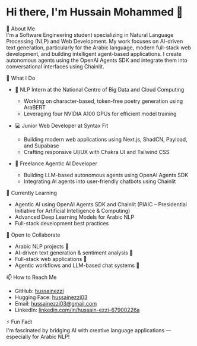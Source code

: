 # Hi there, I'm Hussain Mohammed 👋

🚀 About Me  
I'm a Software Engineering student specializing in Natural Language Processing (NLP) and Web Development. My work focuses on AI-driven text generation, particularly for the Arabic language, modern full-stack web development, and building intelligent agent-based applications. I create autonomous agents using the OpenAI Agents SDK and integrate them into conversational interfaces using Chainlit.

🔬 What I Do  

- 🧠 NLP Intern at the National Centre of Big Data and Cloud Computing  
  - Working on character-based, token-free poetry generation using AraBERT  
  - Leveraging four NVIDIA A100 GPUs for efficient model training  

- 💻 Junior Web Developer at Syntax Fit  
  - Building modern web applications using Next.js, ShadCN, Payload, and Supabase  
  - Crafting responsive UI/UX with Chakra UI and Tailwind CSS  

- 🤖 Freelance Agentic AI Developer  
  - Building LLM-based autonomous agents using OpenAI Agents SDK  
  - Integrating AI agents into user-friendly chatbots using Chainlit  

🌱 Currently Learning  

- Agentic AI using OpenAI Agents SDK and Chainlit (PIAIC – Presidential Initiative for Artificial Intelligence & Computing)  
- Advanced Deep Learning Models for Arabic NLP  
- Full-stack development best practices  

💞️ Open to Collaborate  

- Arabic NLP projects 🏺  
- AI-driven text generation & sentiment analysis 📜  
- Full-stack web applications 🚀  
- Agentic workflows and LLM-based chat systems 🤖  

📫 How to Reach Me  

- GitHub: [hussainezzi](https://github.com/hussainezzi)  
- Hugging Face: [hussainezzi03](https://huggingface.co/hussainezzi03)  
- Email: hussainezzi03@gmail.com  
- LinkedIn: [linkedin.com/in/hussain-ezzi-67900226a](https://www.linkedin.com/in/hussain-ezzi-67900226a)  

⚡ Fun Fact  
I'm fascinated by bridging AI with creative language applications — especially for Arabic NLP!
